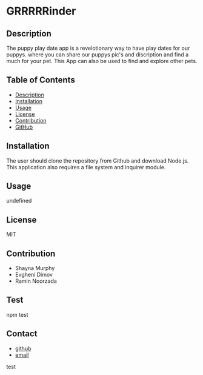 # GRRRRRinder

## Description 

The puppy play date app is a revelotionary way to have play dates for our puppys.
where you can share our puppys pic's and discription and find a much for your pet. This App can also be used to find and explore other pets.

## Table of Contents 
  * [Description](#dsecription)
  * [Installation](#installation)
  * [Usage](#usage)
  * [License](#license)
  * [Contribution](#contributing)
  * [GitHub](#github)
   
  ## Installation
   The user should clone the repository from Github and download Node.js. This application also requires a file system and inquirer module.

  ## Usage 
   undefined

  ## License 
   MIT

  ## Contribution
   * Shayna Murphy
   * Evgheni Dimov
   * Ramin Noorzada

  ## Test 
   npm test

  ## Contact
  - [github]("https://github.com/RaminNoorzada")
  - [email]("https://github.com/test@gmail.com")
   
test
    <br/>

 


